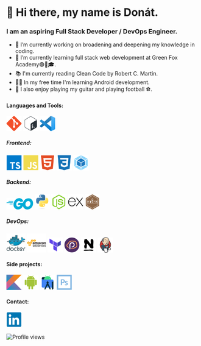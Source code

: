 # 👋 Hi there, my name is Donát.
### I am an aspiring Full Stack Developer / DevOps Engineer.
 
 
 - 🔭 I’m currently working on broadening and deepening my knowledge in coding.
 - 🌱 I’m currently learning full stack web development at Green Fox Academy🟢🦊🎓.
 - 📚 I'm currently reading Clean Code by Robert C. Martin.
 -  👨‍💻 In my free time I'm learning Android development.
 - 🎸 I also enjoy playing my guitar and playing football ⚽.
 
<h4 align="left">Languages and Tools:</h4>
<p align="left">
 
 
 <a href="https://git-scm.com/" target="_blank">
  <img src="./src/git-plain.svg" alt="git" width="40" height="40"/></a>
 
  <a href="https://www.gnu.org/software/bash/" target="_blank">
  <img src="./src/bash-plain.svg" alt="bash" width="40" height="40"/></a>

  <a href="https://code.visualstudio.com" target="_blank">
  <img src="./src/vscode.svg.png" alt="VSCode" width="40" height="40"/></a>
  </p>
 
<h5 align="left">Frontend:</h5>
<p align="left">
 
  <a href="https://www.typescriptlang.org/" target="_blank">
  <img src="./src/typescript-plain.svg" alt="typescript" width="40" height="40"/></a>
 
 <a href="https://www.javascript.com/" target="_blank">
 <img src="./src/javascript-plain.svg" alt="javascript" width="40" height="40"/></a>

 <a href="https://www.w3.org/html/" target="_blank">
 <img src="./src/html5-plain.svg" alt="html5" width="40" height="40"/></a>

 <a href="https://www.w3schools.com/css/" target="_blank">
 <img src="./src/css3-plain.svg" alt="css3" width="40" height="40"/></a>
 
 <a href="https://webpack.js.org/" target="_blank">
 <img src="./src/webpack-original.svg" alt="webpack" width="40" height="40"/></a>



<h5 align="left">Backend:</h5>
<p align="left">

<a href="https://golang.org/" target="_blank">
<img src="./src/go.png" alt="golang" width="70" height="30"/></a>

<a href="https://www.python.org/" target="_blank">
<img src="./src/python-original.svg" alt="pyton" width="40" height="40"/></a>

<a href="https://nodejs.org" target="_blank">
<img src="./src/nodejs-plain.svg" alt="nodejs" width="40" height="40"/></a>
 
<a href="https://expressjs.com/" target="_blank">
<img src="./src/express-original.svg" alt="express" width="40" height="40"/></a>

<a href="https://mochajs.org/" target="_blank">
<img src="./src/mocha-plain.svg" alt="mocha" width="40" height="40"/></a>
 
 
 
<h5 align="left">DevOps:</h5>
<p align="left">
 
 
<a href="https://www.docker.com/" target="_blank">
<img src="./src/docker-original-wordmark.svg" alt="docker" width="50" height="50"/></a>

<a href="https://aws.amazon.com/" target="_blank">
<img src="./src/amazonwebservices-original-wordmark.svg" alt="AWS" width="50" height="50"/></a>

<a href="https://www.terraform.io/" target="_blank">
<img src="./src/terraform.png" alt="terraform" width="40" height="40"/></a>

<a href="https://www.pulumi.com/" target="_blank">
<img src="./src/pulumi.svg" alt="pulumi" width="40" height="40"/></a>

<a href="https://www.nagios.org/" target="_blank">
<img src="./src/nagios.png" alt="nagios" width="40" height="40"/></a>

<a href="https://www.jenkins.io/" target="_blank">
<img src="./src/jenkins-original.svg" alt="jenkins" width="40" height="40"/></a>


  <h4 align="left">Side projects:</h4>
<p align="left">

  <a href="https://kotlinlang.org" target="_blank">
  <img src="./src/kotlin-original.svg" alt="kotlin" width="40" height="40"/></a> 
  
  <a href="https://developer.android.com" target="_blank">
  <img src="./src/android-plain.svg" alt="android" width="40" height="40"/></a>

  <a href="https://developer.android.com" target="_blank">
  <img src="./src/androidstudio.svg" alt="android" width="40" height="40"/></a>

  <a href="https://www.photoshop.com/en" target="_blank">
  <img src="./src/photoshop-line.svg" alt="photoshop" width="40" height="40"/></a> 
  </p>

  <h4 align="left">Contact:</h4>
<p align="left">

  <a href="https://www.linkedin.com/in/donatmolnar" target="_blank">
  <img src="./src/linkedin-original.svg" alt="linkedin" width="40" height="40"/></a>
</p>


![Profile views](https://gpvc.arturio.dev/donatmolnar)

<!--
Here are some ideas to get you started:

- 👯 I’m looking to collaborate on ...
- 🤔 I’m looking for help with ...
- 💬 Ask me about ...
- 📫 How to reach me: ...
- 😄 Pronouns: ...
- ⚡ Fun fact: ...
-->
